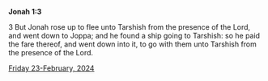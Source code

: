 **Jonah 1:3**

3 But Jonah rose up to flee unto Tarshish from the presence of the Lord, and went down to Joppa; and he found a ship going to Tarshish: so he paid the fare thereof, and went down into it, to go with them unto Tarshish from the presence of the Lord.

[Friday 23-February, 2024](https://getbible.net/kjv/Jonah/1/3)
